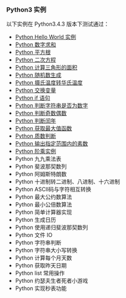 ### Python3 实例
以下实例在 Python3.4.3 版本下测试通过：

- [Python Hello World 实例](/src/lesson25.examples/case1.helloworld/helloworld.md)
- [Python 数字求和](/src/lesson25.examples/case2.addNumber/addNumber.md)
- [Python 平方根](/src/lesson25.examples/case3.squareRoot/square-root.md)
- [Python 二次方程](/src/lesson25.examples/case4.quadratic-root/quadratic.md)
- [Python 计算三角形的面积](/src/lesson25.examples/case5.areaTriangle/area-triangle.md)
- [Python 随机数生成](/src/lesson25.examples/case6.random/random.md)
- [Python 摄氏温度转华氏温度](/src/lesson25.examples/case7.celsiusFhrenheit/celsius-fahrenheit.md)
- [Python 交换变量](/src/lesson25.examples/case8.swapVariables/swap-variables.md)
- [Python if 语句](/src/lesson25.examples/case9.ifExamples/if-examples.md)
- [Python 判断字符串是否为数字](/src/lesson25.examples/case10.checkIsNumber/check-is-number.md)
- [Python 判断奇数偶数](/src/lesson25.examples/case11.oddEven/odd-even.md)
- [Python 判断闰年](/src/lesson25.examples/case12.leapYear/leap-year.md)
- [Python 获取最大值函数](/src/lesson25.examples/case13.largestNumber/largest-number.md)
- [Python 质数判断](/src/lesson25.examples/case14.primeNumber/prime-number.md)
- [Python 输出指定范围内的素数](/src/lesson25.examples/case15.primeNumberIntervals/prime-number-intervals.md)
- [Python 阶乘实例](/src/lesson25.examples/lesson16.factorial/factorial.md)
- Python 九九乘法表
- Python 斐波那契数列
- Python 阿姆斯特朗数
- Python 十进制转二进制、八进制、十六进制
- Python ASCII码与字符相互转换
- Python 最大公约数算法
- Python 最小公倍数算法
- Python 简单计算器实现
- Python 生成日历
- Python 使用递归斐波那契数列
- Python 文件 IO
- Python 字符串判断
- Python 字符串大小写转换
- Python 计算每个月天数
- Python 获取昨天日期
- Python list 常用操作
- Python 约瑟夫生者死者小游戏
- Python 实现秒表功能